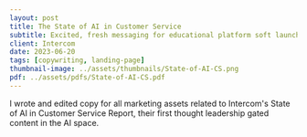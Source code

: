 ```yaml
---
layout: post
title: The State of AI in Customer Service
subtitle: Excited, fresh messaging for educational platform soft launch to generate customer excitement
client: Intercom
date: 2023-06-20
tags: [copywriting, landing-page]
thumbnail-image: ../assets/thumbnails/State-of-AI-CS.png
pdf: ../assets/pdfs/State-of-AI-CS.pdf
---
```


I wrote and edited copy for all marketing assets related to Intercom's State of AI in Customer Service Report, their first thought leadership gated content in the AI space.